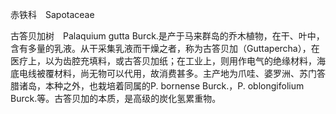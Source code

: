 赤铁科　Sapotaceae

  

古答贝加树　Palaquium gutta Burck.是产于马来群岛的乔木植物，在干、叶中，含有多量的乳液。从干采集乳液而干燥之者，称为古答贝加（Guttapercha），在医疗上，以为齿腔充填料，或古答贝加纸；在工业上，则用作电气的绝缘材料，海底电线被覆材料，尚无物可以代用，故消费甚多。主产地为爪哇、婆罗洲、苏门答腊诸岛，本种之外，也栽培着同属的P. bornense Burck.，P. oblongifolium Burck.等。古答贝加的本质，是高级的炭化氢累重物。